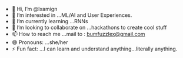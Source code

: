 - 👋 Hi, I’m @lxamign
- 👀 I’m interested in ...ML/AI and User Experiences.
- 🌱 I’m currently learning ...RNNs
- 💞️ I’m looking to collaborate on ...hackathons to create cool stuff 
- 📫 How to reach me ...mail to : bumfuzzlex@gmail.com
- 😄 Pronouns: ...she/her
- ⚡ Fun fact: ...I can learn and understand anything...literally anything. 

<!---
lxamign/lxamign is a ✨ special ✨ repository because its `README.md` (this file) appears on your GitHub profile.
You can click the Preview link to take a look at your changes.
--->
